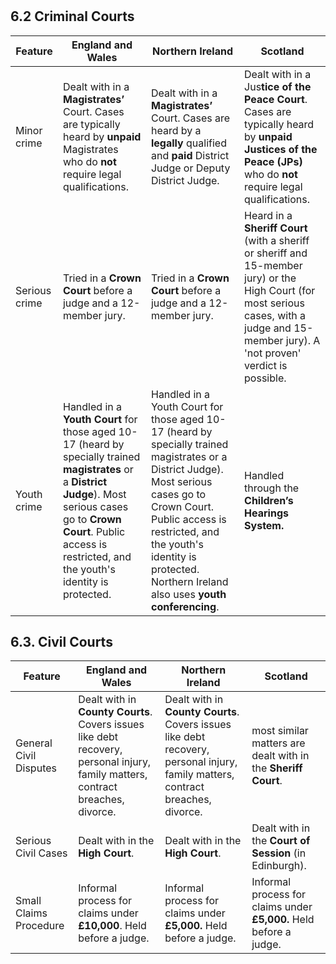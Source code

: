 #

## 6.2 Criminal Courts

|Feature|England and Wales|Northern Ireland|Scotland|
|-|-|-|-|
|Minor crime|Dealt with in a **Magistrates’** Court. Cases are typically heard by **unpaid** Magistrates who do **not** require legal qualifications.	|Dealt with in a **Magistrates’** Court. Cases are heard by a **legally** qualified and **paid** District Judge or Deputy District Judge.	|Dealt with in a Jus**tice of the Peace Court**. Cases are typically heard by **unpaid Justices of the Peace (JPs)** who do **not** require legal qualifications.|
|Serious crime	|Tried in a **Crown Court** before a judge and a 12-member jury.	|Tried in a **Crown Court** before a judge and a 12-member jury.	|Heard in a **Sheriff Court** (with a sheriff or sheriff and 15-member jury) or the High Court (for most serious cases, with a judge and 15-member jury). A 'not proven' verdict is possible.|
|Youth crime|Handled in a **Youth Court** for those aged 10-17 (heard by specially trained **magistrates** or a **District Judge**). Most serious cases go to **Crown Court**. Public access is restricted, and the youth's identity is protected.	|Handled in a Youth Court for those aged 10-17 (heard by specially trained magistrates or a District Judge). Most serious cases go to Crown Court. Public access is restricted, and the youth's identity is protected. Northern Ireland also uses **youth conferencing**.	|Handled through the **Children’s Hearings System.**|


## 6.3. Civil Courts

|Feature|England and Wales|Northern Ireland|Scotland|
|-|-|-|-|
|General Civil Disputes	|Dealt with in **County Courts**. Covers issues like debt recovery, personal injury, family matters, contract breaches, divorce.	|Dealt with in **County Courts**. Covers issues like debt recovery, personal injury, family matters, contract breaches, divorce.	|most similar matters are dealt with in the **Sheriff Court**.|
|Serious Civil Cases|Dealt with in the **High Court**.	|Dealt with in the **High Court**.	|Dealt with in the **Court of Session** (in Edinburgh).|
|Small Claims Procedure	|Informal process for claims under **£10,000**. Held before a judge. |	Informal process for claims under **£5,000.** Held before a judge. | Informal process for claims under **£5,000.** Held before a judge. |